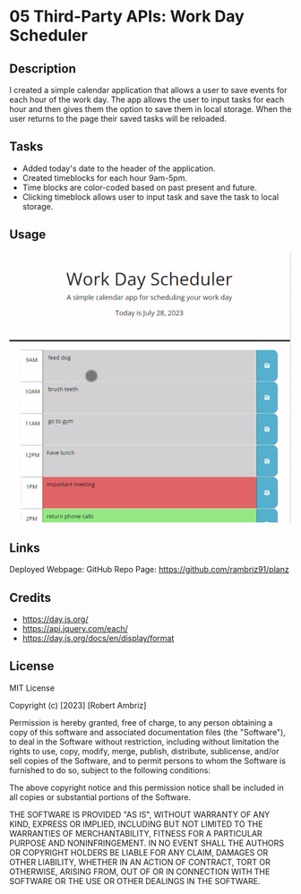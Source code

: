 # 05 Third-Party APIs: Work Day Scheduler

## Description

I created a simple calendar application that allows a user to save events for each hour of the work day. The app allows the user to input tasks for each hour and then gives them the option to save them in local storage. When the user returns to the page their saved tasks will be reloaded.

## Tasks 

- Added today's date to the header of the application.
- Created timeblocks for each hour 9am-5pm.
- Time blocks are color-coded based on past present and future.
- Clicking timeblock allows user to input task and save the task to local storage.

## Usage

![Alt text](Assets/planz_screenshot.gif)

## Links
Deployed Webpage: 
GitHub Repo Page: https://github.com/rambriz91/planz

## Credits

- https://day.js.org/
- https://api.jquery.com/each/
- https://day.js.org/docs/en/display/format

## License

MIT License

Copyright (c) [2023] [Robert Ambriz]

Permission is hereby granted, free of charge, to any person obtaining a copy
of this software and associated documentation files (the "Software"), to deal
in the Software without restriction, including without limitation the rights
to use, copy, modify, merge, publish, distribute, sublicense, and/or sell
copies of the Software, and to permit persons to whom the Software is
furnished to do so, subject to the following conditions:

The above copyright notice and this permission notice shall be included in all
copies or substantial portions of the Software.

THE SOFTWARE IS PROVIDED "AS IS", WITHOUT WARRANTY OF ANY KIND, EXPRESS OR
IMPLIED, INCLUDING BUT NOT LIMITED TO THE WARRANTIES OF MERCHANTABILITY,
FITNESS FOR A PARTICULAR PURPOSE AND NONINFRINGEMENT. IN NO EVENT SHALL THE
AUTHORS OR COPYRIGHT HOLDERS BE LIABLE FOR ANY CLAIM, DAMAGES OR OTHER
LIABILITY, WHETHER IN AN ACTION OF CONTRACT, TORT OR OTHERWISE, ARISING FROM,
OUT OF OR IN CONNECTION WITH THE SOFTWARE OR THE USE OR OTHER DEALINGS IN THE
SOFTWARE.